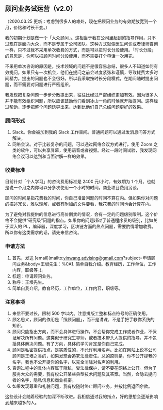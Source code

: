 ## 顾问业务试运营（v2.0）

（2020.03.25 更新：考虑到很多人的难处，现在把顾问业务的有效期放宽到一个月，价格和时长不变。）

我的初期计划是做一个「大众顾问」。这相当于我在公司里起到的指导作用，只不过现在是面向大众，而不是专属于公司团队。这种方式就像医生问诊或者律师咨询一样，只不过我不采用单次收费的方式，而是可以把时长分段使用。「时长分段」的意思是，你可以把顾问时间分段使用，而不需要打个电话一次用完。

不采用单次咨询的原因是，技术领域的问题不是很容易总结，很多人不知道如何有效提问。如果只有一次机会，他们在提问之前会过度紧张和谨慎，导致耗费太多时间精力，提出的问题也不会很好。所以我采取按时长分段模式，在期间随时提出问题，而不需要对问题进行严密组织。

我发现把复杂问题一步步分散提出来，往往比经过严密组织更加有效。因为很多人并不能有效组织问题，所以应该鼓励他们看到冰山一角的时候就开始提问。这样经过帮助，逐步把整个问题诱导出来，达到比他们自己总结问题更好的效果。

### 顾问形式

1.  Slack。你会被加到我的 Slack 工作空间。普通问题可以通过发消息问答方式解决。
2.  网络会议。对于比较复杂的问题，可以通过网络会议方式进行。使用 Zoom 之类的软件，可以共享屏幕，使用语音或者视频。经过一段时间试验，我发现网络会议可以达到和当面讲解一样的效果。

### 收费标准

目前针对「个人学习」的咨询费用标准是 2400 元/小时，有效期为 1 个月。也就是说一个月之内你可以分多次使用一个小时的时间。商业项目费用另谈。

顾问的时间是指花费我的时间，你自己准备问题的时间不算在内。但如果你对问题的描述冗长，难以理解，或者有附加的文件要看，我花费的时间也会计算在内。

为了避免对我提供的信息进行高价倒卖的情况，会有一定的问题级别限制。这个价格不会提供“研究级”问题的指点。如果你的问题超过了普通程序员的级别，比如关于深入的 PL，编译器，深度学习，区块链方面的热点问题，需要酌情增加收费。所以你有这类需求的话，请先来信咨询。

### 申请方法

1.  首先，发送 [email](mailto:yinwang.advising@gmail.com?subject=申请顾问业务&body=王垠先生：%0A1\. 简单自我介绍。教育经历，工作单位，工作内容，职级等。)。
2.  标题：申请顾问业务。
3.  称呼：王垠先生。
4.  简单自我介绍。教育经历，工作单位，工作内容，职级等。

### 注意事项

1.  来信不要过长，限制 500 字以内。注意排版工整和标点符号的正确使用。
2.  顾名思义，顾问的作用是「照顾问题」，而不是讲课，不是手把手教你系统的知识。
3.  顾问只能指出方向，而不会具体进行操作，不会帮你完成工作或者作业，不保证解决所有问题。这类似于研究生导师，或者技术带头人提供的指导，并不包括具体解决问题。有了方向，具体的学习肯定是你自己完成。
4.  顾问是私密提供指点，是实质性的，不允许利用名声。比如在网站上说本公司顾问是王垠之类的，如果发现会追究法律责任。总的原则是，你不公开提我的名字，我也不公开提你的名字，以完全消除对名声的利用。
5.  咨询过程中的具体内容属于隐私，受法律保护，请不要在网络上公开。但为了服务大众的需要，我有权公开某些典型技术问题及其答案。当然，会隐去提问者的名字，隐私信息和商业机密。
6.  如果发现尊重和礼貌问题，我有权随时终止顾问业务，并按比例退回余款。

这些设计会随着经验的加深不断改进。我相信通过我的指点，好的思想会逐渐影响到越来越多的人。
